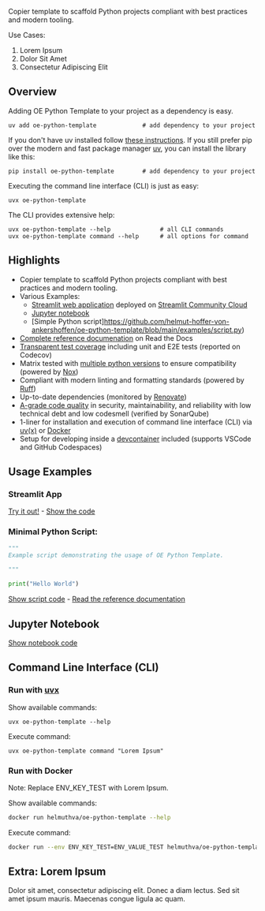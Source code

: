 Copier template to scaffold Python projects compliant with best practices and modern tooling.

Use Cases:
1) Lorem Ipsum
2) Dolor Sit Amet
3) Consectetur Adipiscing Elit

## Overview

Adding OE Python Template to your project as a dependency is easy. 

```shell
uv add oe-python-template             # add dependency to your project
```

If you don't have uv installed follow [these instructions](https://docs.astral.sh/uv/getting-started/installation/). If you still prefer pip over the modern and fast package manager [uv](https://github.com/astral-sh/uv), you can install the library like this:

```shell
pip install oe-python-template        # add dependency to your project
```

Executing the command line interface (CLI) is just as easy:

```shell
uvx oe-python-template
```

The CLI provides extensive help:

```shell
uvx oe-python-template --help              # all CLI commands
uvx oe-python-template command --help      # all options for command
```

## Highlights

* Copier template to scaffold Python projects compliant with best practices and modern tooling.
* Various Examples:
  - [Streamlit web application](https://oe-python-template.streamlit.app/) deployed on [Streamlit Community Cloud](https://streamlit.io/cloud)
  - [Jupyter notebook](https://github.com/helmut-hoffer-von-ankershoffen/oe-python-template/blob/main/examples/jupyter.ipynb)
  - [Simple Python script]https://github.com/helmut-hoffer-von-ankershoffen/oe-python-template/blob/main/examples/script.py)
* [Complete reference documenation](https://oe-python-template.readthedocs.io/en/latest/reference.html) on Read the Docs
* [Transparent test coverage](https://app.codecov.io/gh/helmut-hoffer-von-ankershoffen/oe-python-template) including unit and E2E tests (reported on Codecov)
* Matrix tested with [multiple python versions](https://github.com/helmut-hoffer-von-ankershoffen/oe-python-template/blob/main/noxfile.py) to ensure compatibility (powered by [Nox](https://nox.thea.codes/en/stable/))
* Compliant with modern linting and formatting standards (powered by [Ruff](https://github.com/astral-sh/ruff))
* Up-to-date dependencies (monitored by [Renovate](https://github.com/renovatebot/renovate))
* [A-grade code quality](https://sonarcloud.io/summary/new_code?id=helmut-hoffer-von-ankershoffen_oe-python-template) in security, maintainability, and reliability with low technical debt and low codesmell (verified by SonarQube)
* 1-liner for installation and execution of command line interface (CLI) via [uv(x)](https://github.com/astral-sh/uv) or [Docker](https://hub.docker.com/r/helmuthva/oe-python-template/tags)
* Setup for developing inside a [devcontainer](https://code.visualstudio.com/docs/devcontainers/containers) included (supports VSCode and GitHub Codespaces)

## Usage Examples

### Streamlit App

[Try it out!](https://oe-python-template.streamlit.app) - [Show the code](https://github.com/helmut-hoffer-von-ankershoffen/oe-python-template/blob/main/examples/streamlit.py)


### Minimal Python Script:

```python
"""
Example script demonstrating the usage of OE Python Template.

"""

print("Hello World")
```

[Show script code](https://github.com/helmut-hoffer-von-ankershoffen/oe-python-template/blob/main/examples/script.py) - [Read the reference documentation](https://oe-python-template.readthedocs.io/en/latest/reference.html)

## Jupyter Notebook

[Show notebook code](https://github.com/helmut-hoffer-von-ankershoffen/oe-python-template/blob/main/examples/jupyter.ipynb)

## Command Line Interface (CLI)

### Run with [uvx](https://docs.astral.sh/uv/guides/tools/)

Show available commands:

```shell
uvx oe-python-template --help
```

Execute command:

```shell
uvx oe-python-template command "Lorem Ipsum"
```

### Run with Docker

Note: Replace ENV_KEY_TEST with Lorem Ipsum.

Show available commands:

```bash
docker run helmuthva/oe-python-template --help
```

Execute command:

```bash
docker run --env ENV_KEY_TEST=ENV_VALUE_TEST helmuthva/oe-python-template command "Lorem Ipsum"
```

## Extra: Lorem Ipsum

Dolor sit amet, consectetur adipiscing elit. Donec a diam lectus. Sed sit amet ipsum mauris. Maecenas congue ligula ac quam.